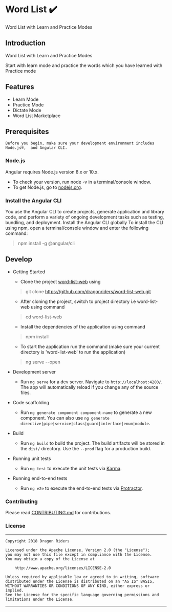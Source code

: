 # Word List :heavy_check_mark:

Word List with Learn and Practice Modes

## Introduction

Word List with Learn and Practice Modes

Start with learn mode and practice the words which you have learned with Practice mode

## Features

* Learn Mode
* Practice Mode
* Dictate Mode
* Word List Marketplace

## Prerequisites
    Before you begin, make sure your development environment includes Node.js®,  and Angular CLI.
### Node.js
Angular requires Node.js version 8.x or 10.x.
* To check your version, run node -v in a terminal/console window.
* To get Node.js, go to [nodejs.org](https://nodejs.org/en/). 
### Install the Angular CLI
You use the Angular CLI to create projects, generate application and library code, and perform a variety of ongoing development tasks such as testing, bundling, and deployment.
Install the Angular CLI globally
To install the CLI using npm, open a terminal/console window and enter the following command:
> npm install -g @angular/cli

## Develop
* Getting Started
    * Clone the project  [word-list-web](https://github.com/dragonriders/word-list-web.git) using
    > git clone https://github.com/dragonriders/word-list-web.git
    * After cloning the project, switch to project directory i.e word-list-web using command
    > cd word-list-web
    * Install the dependencies of the application using command
    > npm install 
    * To start the application run the command (make sure your current directory is 'word-list-web' to run the application)  
    > ng serve --open 
* Development server
    * Run `ng serve` for a dev server. Navigate to `http://localhost:4200/`. The app will automatically reload if you change any of the source files.

* Code scaffolding
    * Run `ng generate component component-name` to generate a new component. You can also use `ng generate directive|pipe|service|class|guard|interface|enum|module`.

* Build
    * Run `ng build` to build the project. The build artifacts will be stored in the `dist/` directory. Use the `--prod` flag for a production build.

* Running unit tests
    * Run `ng test` to execute the unit tests via [Karma](https://karma-runner.github.io).

* Running end-to-end tests
    * Run `ng e2e` to execute the end-to-end tests via [Protractor](http://www.protractortest.org/).

### Contributing

Please read [CONTRIBUTING.md](CONTRIBUTING.md) for contributions.

### License
-------
    Copyright 2018 Dragon Riders

    Licensed under the Apache License, Version 2.0 (the "License");
    you may not use this file except in compliance with the License.
    You may obtain a copy of the License at

        http://www.apache.org/licenses/LICENSE-2.0

    Unless required by applicable law or agreed to in writing, software
    distributed under the License is distributed on an "AS IS" BASIS,
    WITHOUT WARRANTIES OR CONDITIONS OF ANY KIND, either express or implied.
    See the License for the specific language governing permissions and
    limitations under the License.
---
